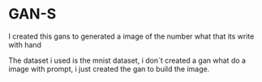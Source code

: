 # GAN-S

I created this gans to generated a image of the number what that its write with hand

The dataset i used is the mnist dataset, i don´t created a gan what do a image with prompt, i just created the gan to build the image.

